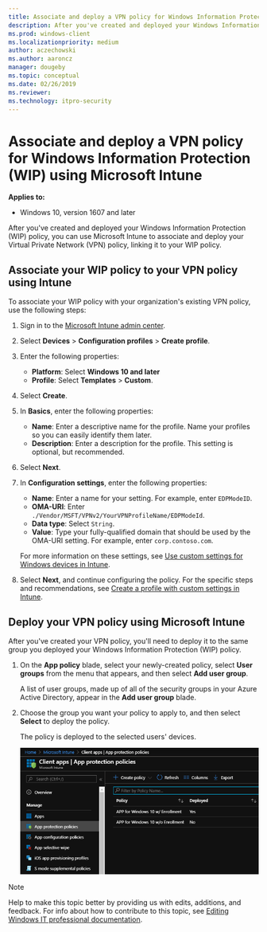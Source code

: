 ```yaml
---
title: Associate and deploy a VPN policy for Windows Information Protection (WIP) using the Azure portal for Microsoft Intune (Windows 10)
description: After you've created and deployed your Windows Information Protection (WIP) policy, use Microsoft Intune to link it to your Virtual Private Network (VPN) policy
ms.prod: windows-client
ms.localizationpriority: medium
author: aczechowski
ms.author: aaroncz
manager: dougeby
ms.topic: conceptual
ms.date: 02/26/2019
ms.reviewer: 
ms.technology: itpro-security
---
```


# Associate and deploy a VPN policy for Windows Information Protection (WIP) using Microsoft Intune

**Applies to:**

- Windows 10, version 1607 and later

After you've created and deployed your Windows Information Protection (WIP) policy, you can use Microsoft Intune to associate and deploy your Virtual Private Network (VPN) policy, linking it to your WIP policy.
 
## Associate your WIP policy to your VPN policy using Intune

To associate your WIP policy with your organization's existing VPN policy, use the following steps:

1. Sign in to the [Microsoft Intune admin center](https://go.microsoft.com/fwlink/?linkid=2109431).
2. Select **Devices** > **Configuration profiles** > **Create profile**.
3. Enter the following properties:

    - **Platform**: Select **Windows 10 and later**
    - **Profile**: Select **Templates** > **Custom**.

4. Select **Create**.
5. In **Basics**, enter the following properties:

    - **Name**: Enter a descriptive name for the profile. Name your profiles so you can easily identify them later. 
    - **Description**: Enter a description for the profile. This setting is optional, but recommended.

6. Select **Next**.
7. In **Configuration settings**, enter the following properties:

    - **Name**: Enter a name for your setting. For example, enter `EDPModeID`.
    - **OMA-URI**: Enter `./Vendor/MSFT/VPNv2/YourVPNProfileName/EDPModeId`.
    - **Data type**: Select `String`.
    - **Value**: Type your fully-qualified domain that should be used by the OMA-URI setting. For example, enter `corp.contoso.com`.

    For more information on these settings, see [Use custom settings for Windows devices in Intune](/mem/intune/configuration/custom-settings-windows-10).

8. Select **Next**, and continue configuring the policy. For the specific steps and recommendations, see [Create a profile with custom settings in Intune](/mem/intune/configuration/custom-settings-configure).

## Deploy your VPN policy using Microsoft Intune

After you've created your VPN policy, you'll need to deploy it to the same group you deployed your Windows Information Protection (WIP) policy.

1.  On the **App policy** blade, select your newly-created policy, select **User groups** from the menu that appears, and then select **Add user group**.

    A list of user groups, made up of all of the security groups in your Azure Active Directory, appear in the **Add user group** blade.

2. Choose the group you want your policy to apply to, and then select **Select** to deploy the policy.

    The policy is deployed to the selected users' devices.

    ![Microsoft Intune: Pick your user groups that should get the policy when it's deployed.](images/wip-azure-add-user-groups.png)

>[!NOTE]
>Help to make this topic better by providing us with edits, additions, and feedback. For info about how to contribute to this topic, see [Editing Windows IT professional documentation](https://github.com/Microsoft/windows-itpro-docs/blob/master/CONTRIBUTING.md).